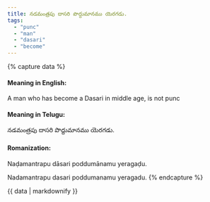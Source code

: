 ```yaml
---
title: నడమంత్రపు దాసరి పొద్దుమానము యెరగడు.
tags:
  - "punc"
  - "man"
  - "dasari"
  - "become"
---
```


{% capture data %}
#### Meaning in English:
A man who has become a Dasari in middle age, is not punc

#### Meaning in Telugu:
నడమంత్రపు దాసరి పొద్దుమానము యెరగడు.

#### Romanization:
Naḍamantrapu dāsari poddumānamu yeragaḍu.

Nadamantrapu dasari poddumanamu yeragadu.
{% endcapture %}

{{ data | markdownify }}

